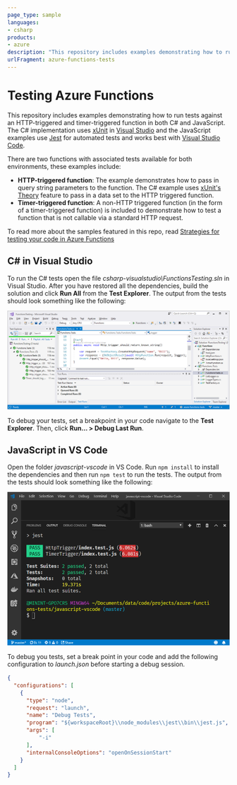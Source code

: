 ```yaml
---
page_type: sample
languages:
- csharp
products:
- azure
description: "This repository includes examples demonstrating how to run tests against an HTTP-triggered and timer-triggered function in both C# and JavaScript."
urlFragment: azure-functions-tests
---
```


# Testing Azure Functions
This repository includes examples demonstrating how to run tests against an HTTP-triggered and timer-triggered function in both C# and JavaScript. The C# implementation uses [xUnit](https://xunit.github.io/) in [Visual Studio](https://visualstudio.microsoft.com/) and the JavaScript examples use [Jest](https://jestjs.io/) for automated tests and works best with [Visual Studio Code](https://code.visualstudio.com/).

There are two functions with associated tests available for both environments, these examples include:

- **HTTP-triggered function**: The example demonstrates how to pass in query string parameters to the function. The C# example uses [xUnit's Theory](https://xunit.github.io/docs/getting-started-desktop#write-first-theory) feature to pass in a data set to the HTTP triggered function.
- **Timer-triggered function**: A non-HTTP triggered function (in the form of a timer-triggered function) is included to demonstrate how to test a function that is not callable via a standard HTTP request.

To read more about the samples featured in this repo, read [Strategies for testing your code in Azure Functions](https://docs.microsoft.com/azure/azure-functions/functions-test-a-function)


## C# in Visual Studio

To run the C# tests open the file *csharp-visualstudio\FunctionsTesting.sln* in Visual Studio. After you have restored all the dependencies, build the solution and click **Run All** from the **Test Explorer**. The output from the tests should look something like the following:

![Visual Studio Tests](visual-studio-tests.png)

To debug your tests, set a breakpoint in your code navigate to the **Test Explorer**. Then, click **Run... > Debug Last Run**.

## JavaScript in VS Code

Open the folder *javascript-vscode* in VS Code. Run `npm install` to install the dependencies and then run `npm test` to run the tests. The output from the tests should look something like the following:

![VS Code Tests](vscode-tests.png)

To debug you tests, set a break point in your code and add the following configuration to *launch.json* before starting a debug session.

```json
{
  "configurations": [
    {
      "type": "node",
      "request": "launch",
      "name": "Debug Tests",
      "program": "${workspaceRoot}\\node_modules\\jest\\bin\\jest.js",
      "args": [
          "-i"
      ],
      "internalConsoleOptions": "openOnSessionStart"
    }
  ]
}
```
